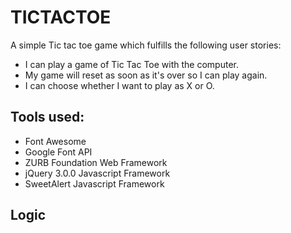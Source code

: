 # TICTACTOE	

A simple Tic tac toe game which fulfills the following user stories:

+ I can play a game of Tic Tac Toe with the computer.
+ My game will reset as soon as it's over so I can play again.
+ I can choose whether I want to play as X or O.

## Tools used:

+ Font Awesome
+ Google Font API
+ ZURB Foundation Web Framework
+ jQuery 3.0.0 Javascript Framework
+ SweetAlert Javascript Framework

## Logic
